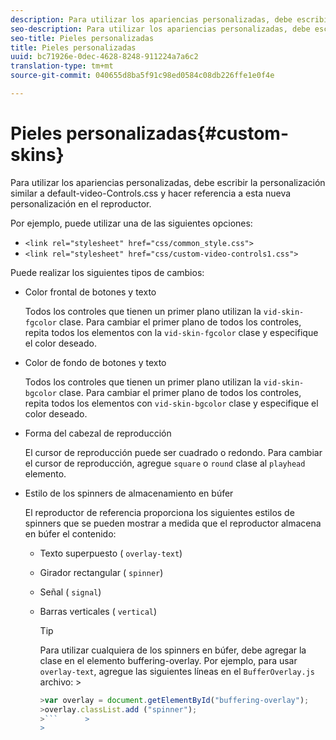 ```yaml
---
description: Para utilizar los apariencias personalizadas, debe escribir la personalización similar a default-video-Controls.css y hacer referencia a esta nueva personalización en el reproductor.
seo-description: Para utilizar los apariencias personalizadas, debe escribir la personalización similar a default-video-Controls.css y hacer referencia a esta nueva personalización en el reproductor.
seo-title: Pieles personalizadas
title: Pieles personalizadas
uuid: bc71926e-0dec-4628-8248-911224a7a6c2
translation-type: tm+mt
source-git-commit: 040655d8ba5f91c98ed0584c08db226ffe1e0f4e

---
```



# Pieles personalizadas{#custom-skins}

Para utilizar los apariencias personalizadas, debe escribir la personalización similar a default-video-Controls.css y hacer referencia a esta nueva personalización en el reproductor.

Por ejemplo, puede utilizar una de las siguientes opciones:

* `<link rel="stylesheet" href="css/common_style.css">`
* `<link rel="stylesheet" href="css/custom-video-controls1.css">`

Puede realizar los siguientes tipos de cambios:

* Color frontal de botones y texto

   Todos los controles que tienen un primer plano utilizan la `vid-skin-fgcolor` clase. Para cambiar el primer plano de todos los controles, repita todos los elementos con la `vid-skin-fgcolor` clase y especifique el color deseado.
* Color de fondo de botones y texto

   Todos los controles que tienen un primer plano utilizan la `vid-skin-bgcolor` clase. Para cambiar el primer plano de todos los controles, repita todos los elementos con `vid-skin-bgcolor` clase y especifique el color deseado.
* Forma del cabezal de reproducción

   El cursor de reproducción puede ser cuadrado o redondo. Para cambiar el cursor de reproducción, agregue `square` o `round` clase al `playhead` elemento.
* Estilo de los spinners de almacenamiento en búfer

   El reproductor de referencia proporciona los siguientes estilos de spinners que se pueden mostrar a medida que el reproductor almacena en búfer el contenido:

   * Texto superpuesto ( `overlay-text`)
   * Girador rectangular ( `spinner`)
   * Señal ( `signal`)
   * Barras verticales ( `vertical`)

      >[!TIP]
      >
      >Para utilizar cualquiera de los spinners en búfer, debe agregar la clase en el elemento buffering-overlay. Por ejemplo, para usar `overlay-text`, agregue las siguientes líneas en el `BufferOverlay.js` archivo:       >
      >
      >
      ```js      >
      >var overlay = document.getElementById("buffering-overlay"); 
      >overlay.classList.add ("spinner");
      >```      >
      >



